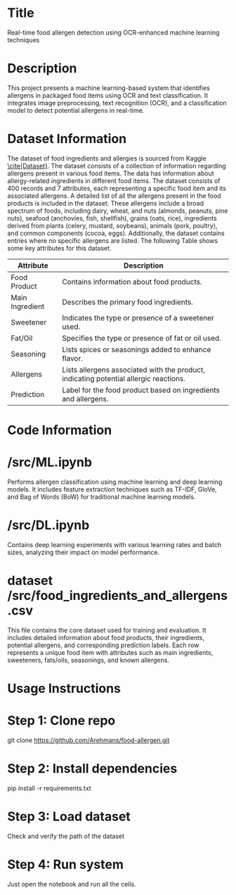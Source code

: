 # Title
Real-time food allergen detection using OCR-enhanced machine learning techniques

# Description
This project presents a machine learning-based system that identifies allergens in packaged food items using OCR and text classification.
It integrates image preprocessing, text recognition (OCR), and a classification model to detect potential allergens in real-time.

# Dataset Information
The dataset of food ingredients and allergies is sourced from Kaggle [\cite{Dataset}](https://www.kaggle.com/datasets/uom190346a/food-ingredients-and-allergens). 
The dataset consists of a collection of information regarding allergens present in various food items.
 The data has information about allergy-related ingredients in different food items. 
 The dataset consists of 400 records and 7 attributes, each representing a specific food item and its associated allergens. 
 A detailed list of all the allergens present in the food products is included in the dataset. 
These allergens include a broad spectrum of foods, including dairy, wheat, and nuts (almonds, peanuts, pine nuts), 
seafood (anchovies, fish, shellfish), grains (oats, rice), ingredients derived from plants (celery, mustard, soybeans), 
animals (pork, poultry), and common components (cocoa, eggs). 
Additionally, the dataset contains entries where no specific allergens are listed. The following Table shows some key attributes for this dataset.

| **Attribute**   | **Description**                                                                       |
| --------------- | ------------------------------------------------------------------------------------- |
| Food Product    | Contains information about food products.                                             |
| Main Ingredient | Describes the primary food ingredients.                                               |
| Sweetener       | Indicates the type or presence of a sweetener used.                                   |
| Fat/Oil         | Specifies the type or presence of fat or oil used.                                    |
| Seasoning       | Lists spices or seasonings added to enhance flavor.                                   |
| Allergens       | Lists allergens associated with the product, indicating potential allergic reactions. |
| Prediction      | Label for the food product based on ingredients and allergens.                        |

# Code Information
# /src/ML.ipynb

Performs allergen classification using machine learning and deep learning models. It includes feature extraction techniques such as TF-IDF, GloVe, and Bag of Words (BoW) for traditional machine learning models.

# /src/DL.ipynb

Contains deep learning experiments with various learning rates and batch sizes, analyzing their impact on model performance.
# dataset  /src/food_ingredients_and_allergens.csv
This file contains the core dataset used for training and evaluation. It includes detailed information about food products, their ingredients, potential allergens, and corresponding prediction labels. Each row represents a unique food item with attributes such as main ingredients, sweeteners, fats/oils, seasonings, and known allergens.

# Usage Instructions

# Step 1: Clone repo
git clone https://github.com/Arehmans/food-allergen.git

# Step 2: Install dependencies
pip install -r requirements.txt
# Step 3: Load dataset 
Check and verify the path of the dataset
# Step 4: Run system
Just open the notebook and run all the cells.

